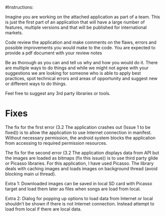 #Instructions:

Imagine you are working on the attached application as part of a team. This is just the first part of an application that will have a large number of features, multiple versions and that will be published for international markets.

Code review the application and make comments on the flaws, errors and possible improvements you would make to the code.  You are expected to provide a pdf document with your review notes

Be as thorough as you can and tell us why and how you would do it. There are multiple ways to do things and while we might not agree with your suggestions we are looking for someone who is able to apply best practices, spot technical errors and areas of opportunity and suggest new or different ways to do things.

Feel free to suggest any 3rd party libraries or tools.

# Fixes

The fix for the first error (3.2 The application crashes out (Issue 1 to be fixed)) is to allow the application to use Internet connection in manifest. Without necessary permission, the android system blocks the application from accessing to required permission resources. 

The fix for the second error (3.2 The application displays data from API but the images are loaded as bitmaps (fix this issue)) is to use third party glide or Picasso libraries. For this application, I have used Picasso. The library deals with caching images and loads images on background thread (avoid blocking main ui thread).  

Extra 1: Downloaded images can be saved in local SD card with Picasso target and load them later as files when songs are load from local. 

Extra 2: Dialog for popping up options to load data from Internet or local shouldn’t be shown if there is not Internet connection. Instead attempt to load from local if there are local data.
